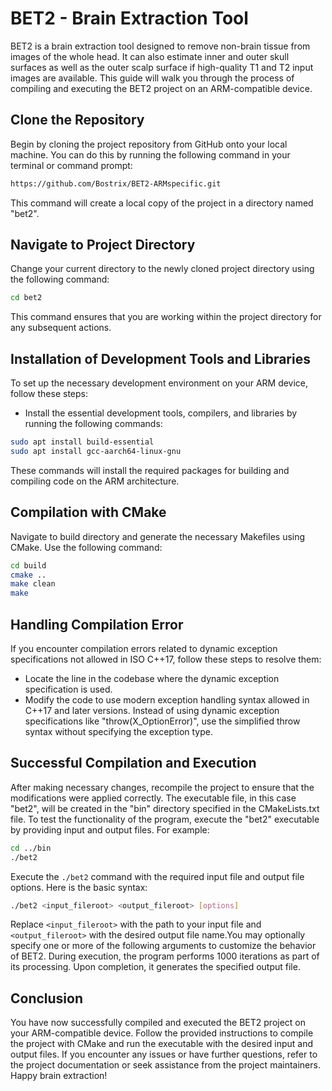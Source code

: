 # BET2 - Brain Extraction Tool 

BET2 is a brain extraction tool designed to remove non-brain tissue from images of the whole head. It can also estimate inner and outer skull surfaces as well as the outer scalp surface if high-quality T1 and T2 input images are available. This guide will walk you through the process of compiling and executing the BET2 project on an ARM-compatible device.

## Clone the Repository
Begin by cloning the project repository from GitHub onto your local machine. You can do this by running the following command in your terminal or command prompt:
```bash
https://github.com/Bostrix/BET2-ARMspecific.git
```
This command will create a local copy of the project in a directory named "bet2".

## Navigate to Project Directory

Change your current directory to the newly cloned project directory using the following command:
```bash
cd bet2
```
This command ensures that you are working within the project directory for any subsequent actions.

## Installation of Development Tools and Libraries

To set up the necessary development environment on your ARM device, follow these steps:

- Install the essential development tools, compilers, and libraries by running the following commands:

```bash
sudo apt install build-essential
sudo apt install gcc-aarch64-linux-gnu
```
These commands will install the required packages for building and compiling code on the ARM architecture.

## Compilation with CMake

Navigate to build directory and generate the necessary Makefiles using CMake. Use the following command:
```bash
cd build
cmake ..
make clean
make
```
## Handling Compilation Error

If you encounter compilation errors related to dynamic exception specifications not allowed in ISO C++17, follow these steps to resolve them:

-	Locate the line in the codebase where the dynamic exception specification is used.
-	Modify the code to use modern exception handling syntax allowed in C++17 and later versions. Instead of using dynamic exception specifications like "throw(X_OptionError)", use the simplified throw syntax without specifying the exception type.

## Successful Compilation and Execution
After making necessary changes, recompile the project to ensure that the modifications were applied correctly. The executable file, in this case "bet2", will be created in the "bin" directory specified in the CMakeLists.txt file.
To test the functionality of the program, execute the "bet2" executable by providing input and output files. For example:
 ```bash
cd ../bin
./bet2
```
Execute the `./bet2` command with the required input file and output file options. Here is the basic syntax:
 ```bash
./bet2 <input_fileroot> <output_fileroot> [options]
```
Replace `<input_fileroot>` with the path to your input file and `<output_fileroot>` with the desired output file name.You may optionally specify one or more of the following arguments to customize the behavior of BET2. During execution, the program performs 1000 iterations as part of its processing. Upon completion, it generates the specified output file.

## Conclusion

You have now successfully compiled and executed the BET2 project on your ARM-compatible device. Follow the provided instructions to compile the project with CMake and run the executable with the desired input and output files. If you encounter any issues or have further questions, refer to the project documentation or seek assistance from the project maintainers. Happy brain extraction!
